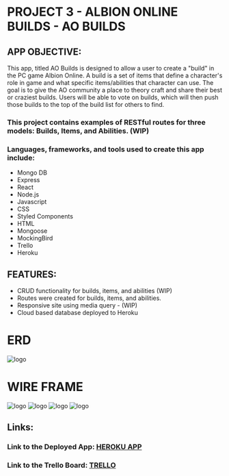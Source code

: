 # PROJECT 3 - ALBION ONLINE BUILDS - AO BUILDS

## APP OBJECTIVE: 
This app, titled AO Builds is designed to allow a user to create a "build" in the PC game Albion Online. A build is a set of items that define a character's role in game and what specific items/abilities that character can use. The goal is to give the AO community a place to theory craft and share their best or craziest builds. Users will be able to vote on builds, which will then push those builds to the top of the build list for others to find. 


### This project contains examples of RESTful routes for three models: Builds, Items, and Abilities. (WIP)

### Languages, frameworks, and tools used to create this app include: 
* Mongo DB 
* Express 
* React
* Node.js
* Javascript
* CSS
* Styled Components
* HTML
* Mongoose
* MockingBird
* Trello
* Heroku

## FEATURES:
* CRUD functionality for builds, items, and abilities (WIP)
* Routes were created for builds, items, and abilities.
* Responsive site using media query - (WIP)
* Cloud based database deployed to Heroku

# ERD
![logo](http://i.imgur.com/r27wPXo.png "Crowd ERD")

# WIRE FRAME
![logo](http://i.imgur.com/QoKKCe1.png "Crowd ERD")
![logo](http://i.imgur.com/dLhGZIK.png "Crowd ERD")
![logo](http://i.imgur.com/bGDvTys.png "Crowd ERD")
![logo](http://i.imgur.com/vPVyOYh.png "Crowd ERD")

## Links:
### Link to the Deployed App: [HEROKU APP](https://crowdedpro.herokuapp.com/)
### Link to the Trello Board: [TRELLO](https://trello.com/b/YDRm3IEk/albion-online-guides)